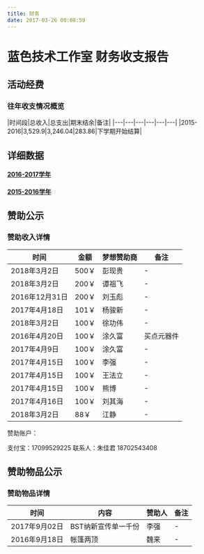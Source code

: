 ```yaml
---
title: 财务
date: 2017-03-26 00:08:59
---
```

# 蓝色技术工作室 财务收支报告

## 活动经费

### 往年收支情况概览

|时间段|总收入|总支出|期末结余|备注|
|---|---|---|---|---|---|
|2015-2016|3,529.9|3,246.04|283.86|下学期开始结算|

## 详细数据

#### [2016-2017学年](2016_2017/)
#### [2015-2016学年](2015_2016/)


## 赞助公示

### 赞助收入详情

|时间|金额|梦想赞助商|备注|
|---|---|---|---|
|2018年3月2日|500￥|彭现贵|-|
|2018年3月2日|200￥|谭祖飞|-|
|2016年12月31日|200￥|刘玉彪|-|
|2017年4月18日|101￥|杨骏新|-|
|2018年3月2日|100￥|徐功伟|-|
|2016年4月20日|100￥|涂久富|买点元器件|
|2017年4月9日|100￥|涂久富|-|
|2017年4月15日|100￥|李强|-|
|2017年4月15日|100￥|王法立|-|
|2017年4月15日|100￥|熊博|-|
|2017年4月16日|100￥|刘其海|-|
|2018年3月2日|88￥|江静|-|

赞助账户：

支付宝：17099529225 联系人：朱佳君 18702543408

## 赞助物品公示

### 赞助物品详情

|时间|内容|赞助人|备注|
|---|---|---|---|
|2017年9月02日|BST纳新宣传单一千份|李强|-|
|2016年9月18日|帐篷两顶|魏来|-|
<!--
|2016年9月18日|两顶帐篷|魏来||
|2016年9月18日|小米路由器一代|魏来||
|2016年9月18日|HP1020打印机|魏来||
|2016年9月18日|稳压直流电源一个|魏来||
|2016年9月18日|键盘一把|林俊|-|
-->